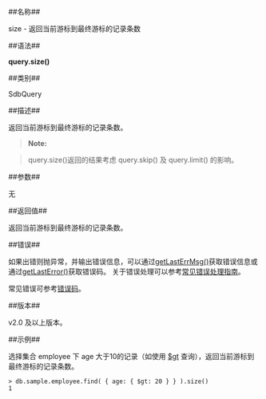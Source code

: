 ##名称##

size - 返回当前游标到最终游标的记录条数

##语法##

**query.size()**

##类别##

SdbQuery

##描述##

返回当前游标到最终游标的记录条数。

> **Note:**

> query.size()返回的结果考虑 query.skip() 及 query.limit() 的影响。

##参数##

无

##返回值##

返回当前游标到最终游标的记录条数。

##错误##

如果出错则抛异常，并输出错误信息，可以通过[getLastErrMsg()](manual/Manual/Sequoiadb_Command/Global/getLastErrMsg.md)获取错误信息或通过[getLastError()](manual/Manual/Sequoiadb_Command/Global/getLastError.md)获取错误码。
关于错误处理可以参考[常见错误处理指南](manual/FAQ/faq_sdb.md)。

常见错误可参考[错误码](manual/Manual/Sequoiadb_error_code.md)。

##版本##

v2.0 及以上版本。

##示例##

选择集合 employee 下 age 大于10的记录（如使用 [$gt](manual/Manual/Operator/Match_Operator/gt.md) 查询），返回当前游标到最终游标的记录条数。

```lang-javascript
> db.sample.employee.find( { age: { $gt: 20 } } ).size()
1
```